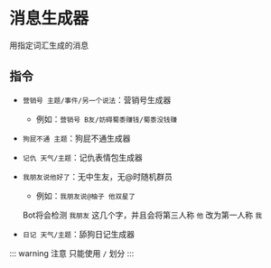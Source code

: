 # 消息生成器

用指定词汇生成的消息

## 指令

- `营销号 主题/事件/另一个说法`：营销号生成器

  - 例如：`营销号 B友/妨碍蜀黍赚钱/蜀黍没钱赚`

- `狗屁不通 主题`：狗屁不通生成器

- `记仇 天气/主题`：记仇表情包生成器

- `我朋友说他好了`：无中生友，无@时随机群员

  - 例如：`我朋友说@柚子 他双星了`

  Bot将会检测 `我朋友` 这几个字，并且会将第三人称 `他` 改为第一人称 `我`

- `日记 天气/主题`：舔狗日记生成器

::: warning 注意
只能使用 `/` 划分
:::